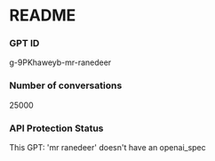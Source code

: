 # README
### GPT ID
 g-9PKhaweyb-mr-ranedeer
### Number of conversations
 25000
### API Protection Status
This GPT: 'mr ranedeer' doesn't have an openai_spec

